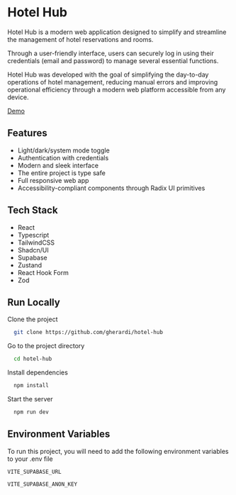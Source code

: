 # Hotel Hub

Hotel Hub is a modern web application designed to simplify and streamline the management of hotel reservations and rooms.

Through a user-friendly interface, users can securely log in using their credentials (email and password) to manage several essential functions.

Hotel Hub was developed with the goal of simplifying the day-to-day operations of hotel management, reducing manual errors and improving operational efficiency through a modern web platform accessible from any device.

[Demo](https://hotel-hub-hackersgen.vercel.app)

## Features

- Light/dark/system mode toggle
- Authentication with credentials
- Modern and sleek interface
- The entire project is type safe
- Full responsive web app
- Accessibility-compliant components through Radix UI primitives

## Tech Stack

- React
- Typescript
- TailwindCSS
- Shadcn/UI
- Supabase
- Zustand
- React Hook Form
- Zod

## Run Locally

Clone the project

```bash
  git clone https://github.com/gherardi/hotel-hub
```

Go to the project directory

```bash
  cd hotel-hub
```

Install dependencies

```bash
  npm install
```

Start the server

```bash
  npm run dev
```

## Environment Variables

To run this project, you will need to add the following environment variables to your .env file

`VITE_SUPABASE_URL`

`VITE_SUPABASE_ANON_KEY`
